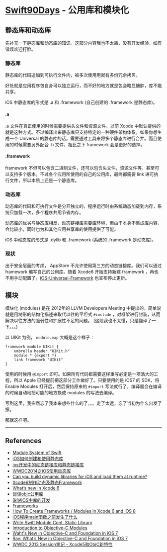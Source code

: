 # [Swift90Days](https://github.com/callmewhy/Swift90Days) - 公用库和模块化

## 静态库和动态库

先补充一下静态库和动态库的知识。这部分内容我也不太熟，没有开发经验，如有错误欢迎打脸。

### 静态库

静态库的代码追加到可执行文件内，被多次使⽤用就有多份冗余拷⻉。

好处就是应用程序包自身可以独立运行，而不好的地方就是包会略显臃肿，库不能共享。

iOS 中静态库的形式是 .a 和 .framework (自己创建的 .framework 是静态库)。

#### .a

.a 文件在真正使用的时候需要提供头文件和资源文件。以前 Xcode 中默认提供的就是这种方式。不过编译出来静态库只支持特定的一种硬件架构体系，如果你想生成一个 Universal 的静态库的话，需要通过工具来将多个静态库进行合并。而且使用的时候需要另外配合 .h 文件，相比之下 framework 会是更好的选择。

#### .framework 

framework 不但可以包含二进制文件，还可以包含头文件，资源文件等，甚至可以支持多个版本。不过各个应用所使用的自己的公用库，最终都需要 link 进可执行文件，所以本质上还是一个静态库。


### 动态库

动态库的代码和可执行文件是分开独立的，程序运行时由系统动态加载到内存，系统只加载一次，多个程序共用节省内存。

动态库的优劣与静态库相反，动态链接库需要库环境，但由于本身不集成库内容，会比较小，同时也为和其他应用共享库的使用提供了可能。

iOS 中动态库的形式是 .dylib 和 .framework (系统的 .framework 是动态库)。


### 现状

出于安全层面的考虑， AppStore 不允许使用第三方的动态链接库。我们可以通过 framework 编写自己的公用库。随着 Xcode6 开始支持新建 framework ，再也不用手动配置了。[iOS-Universal-Framework](https://github.com/kstenerud/iOS-Universal-Framework) 也宣布停止更新。


## 模块

模块化 (modules) 是在 2012年的 LLVM Developers Meeting 中提出的。简单说就是用树形的结构化描述来取代以往的平坦式 `#include` ，对框架进行封装，从而解决以往方法的脆弱性和扩展性不足的问题。 (这段我也不太懂，只是翻译了一下。。。)

以 UIKit 为例， `module.map` 大概是这个样子：

    framework module UIKit {  
        umbrella header "UIKit.h"
        module * {export *}
        link framework "UIKit"
    }

使用的时候用 `@import` 即可。如果所有代码都需要这样重写必定是一项浩大的工程，所以 Apple 已经提前把这部分工作做好了。只要使用的是 iOS7 的 SDK，将 Enable Modules 打开后，然后保持原来的 `#import` 写法就行了，编译器会在编译的时候自动地把可能的地方换成 modules 的写法去编译。


写到这里，我突然忘了我本来想些什么的了。。。走了太远，忘了当初为什么出发了擦。

那就这样吧。



*** 

## References

- [Module System of Swift](http://andelf.github.io/blog/2014/06/19/modules-for-swift/)
- [iOS如何创建和使用静态库](http://blog.ibireme.com/2013/09/18/create-ios-static-framework/)
- [ios开发中的动态链接库和静态链接库](http://lostplesed.tumblr.com/post/76846987590/ios)
- [WWDC2014之iOS使用动态库](http://foggry.com/blog/2014/06/12/wwdc2014zhi-iosshi-yong-dong-tai-ku/)
- [Can you build dynamic libraries for iOS and load them at runtime?](http://stackoverflow.com/questions/4733847/can-you-build-dynamic-libraries-for-ios-and-load-them-at-runtime)
- [Xcode6制作动态及静态Framework](http://years.im/Home/Article/detail/id/52.html)
- [What’s new in Xcode 6](https://developer.apple.com/xcode/)
- [谈谈objc公用库](http://geeklu.com/2014/02/objc-lib/)
- [说说iOS中库的开发](http://www.molotang.com/articles/1497.html)
- [Frameworks](https://developer.apple.com/library/ios/documentation/MacOSX/Conceptual/BPFrameworks/Frameworks.html)
- [How To Create Frameworks / Modules in Xcode 6 and iOS 8](https://www.youtube.com/watch?v=9us3uijFFpo)
- [iOS程序main函数之前发生了什么](http://blog.sunnyxx.com/2014/08/30/objc-pre-main/)
- [Write Swift Module Cont. Static Library](http://andelf.github.io/blog/2014/06/25/write-swift-module-with-swift-cont/)
- [Introduction to Objective-C Modules](http://stoneofarc.wordpress.com/2013/06/25/introduction-to-objective-c-modules/)
- [Waht's New in Objective-C and Foundation in iOS 7](http://gliyao.logdown.com/posts/2013/09/29/note-wahts-new-in-objective-c-and-foundation-in-ios-7)
- [Ray: What’s New in Objective-C and Foundation in iOS 7](http://www.raywenderlich.com/49850/whats-new-in-objective-c-and-foundation-in-ios-7)
- [WWDC 2013 Session笔记 - Xcode5和ObjC新特性](http://onevcat.com/2013/06/new-in-xcode5-and-objc/)